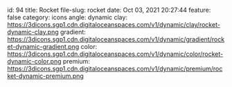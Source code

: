 id: 94
title: Rocket 
file-slug: rocket
date: Oct 03, 2021 20:27:44
feature: false
category: icons
angle: dynamic
clay: https://3dicons.sgp1.cdn.digitaloceanspaces.com/v1/dynamic/clay/rocket-dynamic-clay.png
gradient: https://3dicons.sgp1.cdn.digitaloceanspaces.com/v1/dynamic/gradient/rocket-dynamic-gradient.png
color: https://3dicons.sgp1.cdn.digitaloceanspaces.com/v1/dynamic/color/rocket-dynamic-color.png
premium: https://3dicons.sgp1.cdn.digitaloceanspaces.com/v1/dynamic/premium/rocket-dynamic-premium.png
